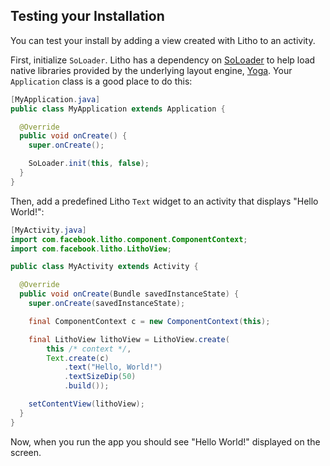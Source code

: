 ## Testing your Installation

You can test your install by adding a view created with Litho to an activity.

First, initialize `SoLoader`. Litho has a dependency on [SoLoader](https://github.com/facebook/SoLoader) to help load native libraries provided by the underlying layout engine, [Yoga](https://yogalayout.com/docs/). Your `Application` class is a good place to do this:

```java
[MyApplication.java]
public class MyApplication extends Application {

  @Override
  public void onCreate() {
    super.onCreate();

    SoLoader.init(this, false);
  }
}
```

Then, add a predefined Litho `Text` widget to an activity that displays "Hello World!":

```java
[MyActivity.java]
import com.facebook.litho.component.ComponentContext;
import com.facebook.litho.LithoView;

public class MyActivity extends Activity {

  @Override
  public void onCreate(Bundle savedInstanceState) {
    super.onCreate(savedInstanceState);

    final ComponentContext c = new ComponentContext(this);

    final LithoView lithoView = LithoView.create(
    	this /* context */,
    	Text.create(c)
            .text("Hello, World!")
            .textSizeDip(50)
            .build());

    setContentView(lithoView);
  }
}
```

Now, when you run the app you should see "Hello World!" displayed on the screen.
